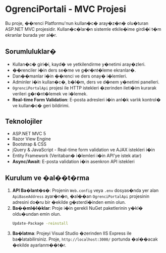 # OgrenciPortali - MVC Projesi

Bu proje, ��renci Platformu'nun kullan�c� aray�z�n� olu�turan ASP.NET MVC projesidir. Kullan�c�lar�n sistemle etkile�ime girdi�i t�m ekranlar burada yer al�r.

## Sorumluluklar�

-   Kullan�c� giri�i, kayd� ve yetkilendirme y�netimi aray�zleri.
-   ��renciler i�in ders se�me ve g�r�nt�leme ekranlar�.
-   Dan��manlar i�in ��renci ve ders onay� i�lemleri.
-   Adminler i�in kullan�c�, b�l�m, ders ve d�nem y�netimi panelleri.
-   `OgrenciPortalApi` projesi ile HTTP istekleri �zerinden ileti�im kurarak verileri g�r�nt�lemek ve i�lemek.
-   **Real-time Form Validation**: E-posta adresleri i�in anl�k varlık kontrol� ve kullan�c� geri bildirimi.

## Teknolojiler

-   ASP.NET MVC 5
-   Razor View Engine
-   Bootstrap & CSS
-   jQuery & JavaScript - Real-time form validation ve AJAX istekleri i�in
-   Entity Framework (Veritaban� i�lemleri i�in API'ye istek atar)
-   **Async/Await**: E-posta validation i�in asenkron API istekleri

## Kurulum ve �al��t�rma

1.  **API Ba�lant�s�**: Projenin `Web.config` veya `.env` dosyas�nda yer alan `ApiBaseAddress` ayar�n�n, �al��an `OgrenciPortalApi` projesinin adresini do�ru bir �ekilde g�sterdi�inden emin olun.
2.  **Ba��ml�l�klar**: Proje i�in gerekli NuGet paketlerinin y�kl� oldu�undan emin olun.
    ```bash
    Update-Package -reinstall
    ```
3.  **Ba�latma**: Projeyi Visual Studio �zerinden IIS Express ile ba�latabilirsiniz. Proje, `http://localhost:3000/` portunda �al��acak �ekilde ayarlanm��t�r.